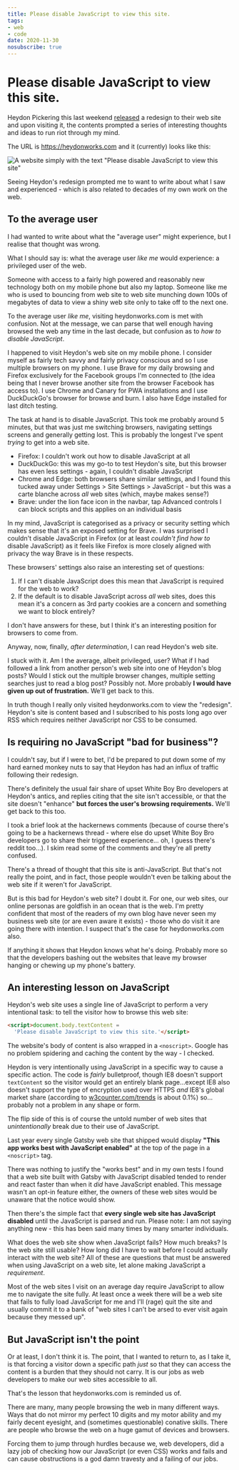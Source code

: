 ```yaml
---
title: Please disable JavaScript to view this site.
tags:
- web
- code
date: 2020-11-30
nosubscribe: true
---
```


# Please disable JavaScript to view this site.

Heydon Pickering this last weekend [released](https://twitter.com/heydonworks/status/1332620108129312768) a redesign to their web site and upon visiting it, the contents prompted a series of interesting thoughts and ideas to run riot through my mind.

The URL is https://heydonworks.com and it (currently) looks like this:

![A website simply with the text "Please disable JavaScript to view this site"](/images/heydonworks.png)

<!--more-->


Seeing Heydon's redesign prompted me to want to write about what I saw and experienced - which is also related to decades of my own work on the web.

## To the average user

I had wanted to write about what the "average user" might experience, but I realise that thought was wrong.

What I should say is: what the average user _like me_ would experience: a privileged user of the web.

Someone with access to a fairly high powered and reasonably new technology both on my mobile phone but also my laptop. Someone like me who is used to bouncing from web site to web site munching down 100s of megabytes of data to view a shiny web site only to take off to the next one.

To the average user _like me_, visiting heydonworks.com is met with confusion. Not at the message, we can parse that well enough having browsed the web any time in the last decade, but confusion as to _how to disable JavaScript_.

I happened to visit Heydon's web site on my mobile phone. I consider myself as fairly tech savvy and fairly privacy conscious and so I use multiple browsers on my phone. I use Brave for my daily browsing and Firefox exclusively for the Facebook groups I'm connected to (the idea being that I never browse another site from the browser Facebook has access to). I use Chrome and Canary for PWA installations and I use DuckDuckGo's browser for browse and burn. I also have Edge installed for last ditch testing.

The task at hand is to disable JavaScript. This took me probably around 5 minutes, but that was just me switching browsers, navigating settings screens and generally getting lost. This is probably the longest I've spent _trying_ to get into a web site.

- Firefox: I couldn't work out how to disable JavaScript at all
- DuckDuckGo: this was my go-to to test Heydon's site, but this browser has even less settings - again, I couldn't disable JavaScript
- Chrome and Edge: both browsers share similar settings, and I found this tucked away under Settings > Site Settings > JavaScript - but this was a carte blanche across _all_ web sites (which, maybe makes sense?)
- Brave: under the lion face icon in the navbar, tap Advanced controls I can block scripts and this applies on an individual basis

In my mind, JavaScript is categorised as a privacy or security setting which makes sense that it's an exposed setting for Brave. I was surprised I couldn't disable JavaScript in Firefox (or at least _couldn't find how to_ disable JavaScript) as it feels like Firefox is more closely aligned with privacy the way Brave is in these respects.

These browsers' settings also raise an interesting set of questions:

1. If I can't disable JavaScript does this mean that JavaScript is required for the web to work?
2. If the default is to disable JavaScript across _all_ web sites, does this mean it's a concern as 3rd party cookies are a concern and something we want to block entirely?

I don't have answers for these, but I think it's an interesting position for browsers to come from.

Anyway, now, finally, _after determination_, I can read Heydon's web site.

I stuck with it. Am I the average, albeit privileged, user? What if I had followed a link from another person's web site into one of Heydon's blog posts? Would I stick out the multiple browser changes, multiple setting searches just to read a blog post? Possibly not. More probably **I would have given up out of frustration.** We'll get back to this.

In truth though I really only visited heydonworks.com to view the "redesign". Heydon's site is content based and I subscribed to his posts long ago over RSS which requires neither JavaScript nor CSS to be consumed.

## Is requiring no JavaScript "bad for business"?

I couldn't say, but if I were to bet, I'd be prepared to put down some of my hard earned monkey nuts to say that Heydon has had an influx of traffic following their redesign.

There's definitely the usual fair share of upset White Boy Bro developers at Heydon's antics, and replies citing that the site isn't accessible, or that the site doesn't "enhance" **but forces the user's browsing requirements.** We'll get back to this too.

I took a brief look at the hackernews comments (because of course there's going to be a hackernews thread - where else do upset White Boy Bro developers go to share their triggered experience… oh, I guess there's reddit too…). I skim read some of the comments and they're all pretty confused.

There's a thread of thought that this site is anti-JavaScript. But that's not really the point, and in fact, those people wouldn't even be talking about the web site if it weren't for JavaScript.

But is this bad for Heydon's web site? I doubt it. For one, our web sites, our online personas are goldfish in an ocean that is the web. I'm pretty confident that most of the readers of my own blog have never seen my business web site (or are even aware it exists) - those who do visit it are going there with intention. I suspect that's the case for heydonworks.com also.

If anything it shows that Heydon knows what he's doing. Probably more so that the developers bashing out the websites that leave my browser hanging or chewing up my phone's battery.

## An interesting lesson on JavaScript

Heydon's web site uses a single line of JavaScript to perform a very intentional task: to tell the visitor how to browse this web site:

```html
<script>document.body.textContent =
  'Please disable JavaScript to view this site.'</script>
```

The website's body of content is also wrapped in a `<noscript>`. Google has no problem spidering and caching the content by the way - I checked.

Heydon is very intentionally using JavaScript in a specific way to cause a specific action. The code is _fairly_ bulletproof, though IE8 doesn't support `textContent` so the visitor would get an entirely blank page…except IE8 also doesn't support the type of encryption used over HTTPS _and_ IE8's global market share (according to [w3counter.com/trends](https://www.w3counter.com/trends) is about 0.1%) so… probably not a problem in any shape or form.

The flip side of this is of course the untold number of web sites that *unintentionally* break due to their use of JavaScript.

Last year every single Gatsby web site that shipped would display **"This app works best with JavaScript enabled"** at the top of the page in a `<noscript>` tag.

There was nothing to justify the "works best" and in my own tests I found that a web site built with Gatsby with JavaScript disabled tended to render and react faster than when it _did_ have JavaScript enabled. This message wasn't an opt-in feature either, the owners of these web sites would be unaware that the notice would show.

Then there's the simple fact that **every single web site has JavaScript disabled** until the JavaScript is parsed and run. Please note: I am not saying anything new - this has been said many times by many smarter individuals.

What does the web site show when JavaScript fails? How much breaks? Is the web site still usable? How long did I have to wait before I could actually interact with the web site? All of these are questions that must be answered when using JavaScript on a web site, let alone making JavaScript a _requirement_.

Most of the web sites I visit on an average day require JavaScript to allow me to navigate the site fully. At least once a week there will be a web site that fails to fully load JavaScript for me and I'll (rage) quit the site and usually commit it to a bank of "web sites I can't be arsed to ever visit again because they messed up".

## But JavaScript isn't the point

Or at least, I don't think it is. The point, that I wanted to return to, as I take it, is that forcing a visitor down a specific path _just_ so that they can access the content is a burden that they should not carry. It is our jobs as web developers to make our web sites accessible to all.

That's the lesson that heydonworks.com is reminded us of.

There are many, many people browsing the web in many different ways. Ways that do not mirror my perfect 10 digits and my motor ability and my fairly decent eyesight, and (sometimes questionable) conative skills. There are people who browse the web on a huge gamut of devices and browsers.

Forcing them to jump through hurdles because we, web developers, did a lazy job of checking how our JavaScript (or even CSS) works and fails and can cause obstructions is a god damn travesty and a failing of our jobs.
